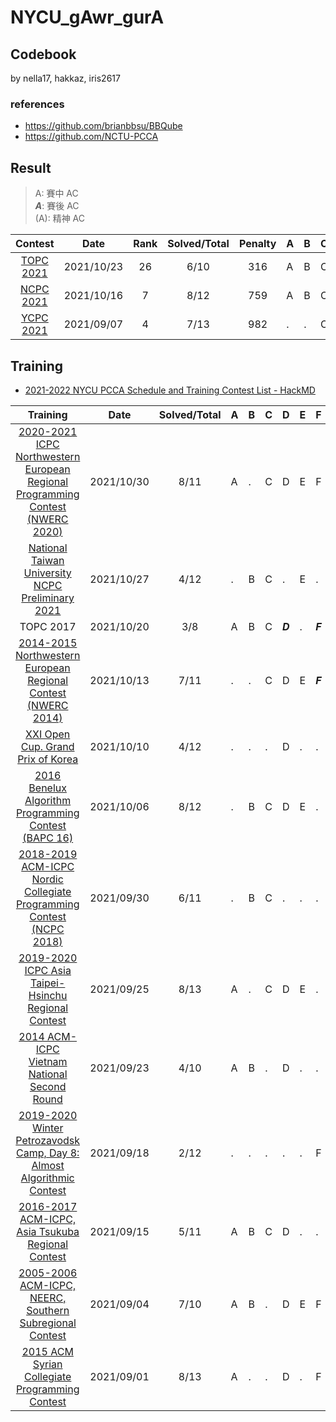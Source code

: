 # NYCU_gAwr_gurA

## Codebook

by nella17, hakkaz, iris2617

### references
- https://github.com/brianbbsu/BBQube
- https://github.com/NCTU-PCCA

## Result

> A: 賽中 AC  
> ***A***: 賽後 AC  
> (A): 精神 AC

|                           Contest                            |    Date    | Rank | Solved/Total | Penalty | A    | B    | C    | D    | E    | F    | G    | H    | I    | J    | K    | L    | M    |
| :----------------------------------------------------------: | :--------: | :--: | :----------: | :-----: | ---- | ---- | ---- | ---- | ---- | ---- | ---- | ---- | ---- | ---- | ---- | ---- | ---- |
|            [TOPC 2021](https://topc2021.icpc.tw/)            | 2021/10/23 |  26  |     6/10     |   316   | A    | B    | C    | D    | (E)  | (F)  | G    | .    | .    | J    |      |      |      |
| [NCPC 2021](https://web.archive.org/web/20211026062329/https://www2.nsysu.edu.tw/NCPC_scoreboard/NCPC2021_scoreboard.php) | 2021/10/16 |  7   |     8/12     |   759   | A    | B    | C    | D    | .    | .    | .    | H    | I    | J    | .    | L    |      |
|      [YCPC 2021](https://github.com/mzshieh/2021-ycpc)       | 2021/09/07 |  4   |     7/13     |   982   | .    | .    | C    | .    | E    | .    | .    | H    | I    | J    | .    | L    | M    |

## Training

- [2021-2022 NYCU PCCA Schedule and Training Contest List - HackMD](https://hackmd.io/@truckski/BJQN-3HGY)

|                           Training                           |    Date    | Solved/Total | A    | B    | C    | D       | E    | F       | G       | H    | I    | J    | K    | L    | M    |
| :----------------------------------------------------------: | :--------: | :----------: | ---- | ---- | ---- | ------- | ---- | ------- | ------- | ---- | ---- | ---- | ---- | ---- | ---- |
| [2020-2021 ICPC Northwestern European Regional Programming Contest (NWERC 2020)](https://codeforces.com/gym/103049) | 2021/10/30 |     8/11     | A    | .    | C    | D       | E    | F       | .       | H    | I    | .    | K    |      |      |
| [National Taiwan University NCPC Preliminary 2021](https://codeforces.com/gym/103328) | 2021/10/27 |     4/12     | .    | B    | C    | .       | E    | .       | .       | .    | .    | J    | .    | .    |      |
|                          TOPC 2017                           | 2021/10/20 |     3/8      | A    | B    | C    | ***D*** | .    | ***F*** | ***G*** | .    |      |      |      |      |      |
| [2014-2015 Northwestern European Regional Contest (NWERC 2014)](https://codeforces.com/gym/101482) | 2021/10/13 |     7/11     | .    | .    | C    | D       | E    | ***F*** | .       | H    | I    | J    | K    |      |      |
| [XXI Open Cup. Grand Prix of Korea](https://codeforces.com/gym/102759) | 2021/10/10 |     4/12     | .    | .    | .    | D       | .    | .       | .       | H    | .    | J    | K    | .    |      |
| [2016 Benelux Algorithm Programming Contest (BAPC 16)](https://codeforces.com/gym/101490) | 2021/10/06 |     8/12     | .    | B    | C    | D       | E    | .       | .       | .    | I    | J    | K    | L    |      |
| [2018-2019 ACM-ICPC Nordic Collegiate Programming Contest (NCPC 2018)](https://codeforces.com/gym/101933) | 2021/09/30 |     6/11     | .    | B    | C    | .       | .    | .       | .       | H    | I    | J    | K    |      |      |
| [2019-2020 ICPC Asia Taipei-Hsinchu Regional Contest](https://codeforces.com/gym/102460) | 2021/09/25 |     8/13     | A    | .    | C    | D       | E    | .       | .       | H    | .    | J    | K    | L    | .    |
| [2014 ACM-ICPC Vietnam National Second Round](https://codeforces.com/gym/100541) | 2021/09/23 |     4/10     | A    | B    | .    | D       | .    | .       | .       | .    | I    | .    |      |      |      |
| [2019-2020 Winter Petrozavodsk Camp, Day 8: Almost Algorithmic Contest](https://codeforces.com/gym/103261) | 2021/09/18 |     2/12     | .    | .    | .    | .       | .    | F       | G       | .    | .    | .    | .    | .    |      |
| [2016-2017 ACM-ICPC, Asia Tsukuba Regional Contest](https://codeforces.com/gym/101158) | 2021/09/15 |     5/11     | A    | B    | C    | D       | .    | .       | G       | .    | .    | .    | .    |      |      |
| [2005-2006 ACM-ICPC, NEERC, Southern Subregional Contest](https://codeforces.com/gym/100765) | 2021/09/04 |     7/10     | A    | B    | .    | D       | E    | F       | G       | .    | I    | .    |      |      |      |
| [2015 ACM Syrian Collegiate Programming Contest](https://codeforces.com/gym/101086) | 2021/09/01 |     8/13     | A    | .    | .    | D       | .    | F       | G       | H    | .    | J    | .    | L    | M    |

